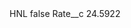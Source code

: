 <?xml version="1.0" encoding="UTF-8"?>
<CustomMetadata xmlns="http://soap.sforce.com/2006/04/metadata" xmlns:xsi="http://www.w3.org/2001/XMLSchema-instance" xmlns:xsd="http://www.w3.org/2001/XMLSchema">
    <label>HNL</label>
    <protected>false</protected>
    <values>
        <field>Rate__c</field>
        <value xsi:type="xsd:double">24.5922</value>
    </values>
</CustomMetadata>

